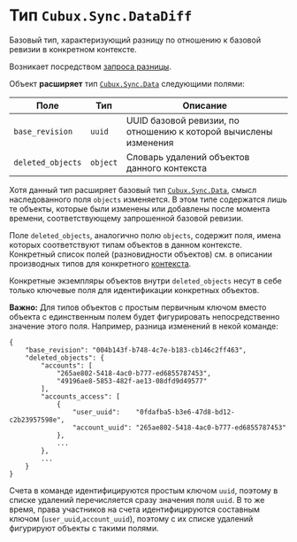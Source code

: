 Тип `Cubux.Sync.DataDiff`
=========================

Базовый тип, характеризующий разницу по отношению к базовой ревизии в
конкретном контексте.

Возникает посредством [запроса разницы][api-diff].

Объект **расширяет** тип [`Cubux.Sync.Data`][Cubux.Sync.Data] следующими
полями:

Поле              | Тип      | Описание
----------------- | -------- | --------
`base_revision`   | `uuid`   | UUID базовой ревизии, по отношению к которой вычислены изменения
`deleted_objects` | `object` | Словарь удалений объектов данного контекста

Хотя данный тип расширяет базовый тип
[`Cubux.Sync.Data`][Cubux.Sync.Data], смысл наследованного поля
`objects` изменяется. В этом типе содержатся лишь те объекты, которые
были изменены или добавлены после момента времени, соответствующему
запрошенной базовой ревизии.

Поле `deleted_objects`, аналогично полю `objects`, содержит поля, имена
которых соответствуют типам объектов в данном контексте. Конкретный
список полей (разновидности объектов) см. в описании производных типов
для конкретного [контекста][context].

Конкретные экземпляры объектов внутри `deleted_objects` несут в себе
только ключевые поля для идентификации конкретных объектов.

**Важно:** Для типов объектов с простым первичным ключом вместо объекта
с единственным полем будет фигурировать непосредственно значение этого
поля. Например, разница изменений в некой команде:

    {
        "base_revision": "004b143f-b748-4c7e-b183-cb146c2ff463",
        "deleted_objects": {
            "accounts": [
                "265ae802-5418-4ac0-b777-ed6855787453",
                "49196ae8-5853-482f-ae13-08dfd9d49577"
            ],
            "accounts_access": [
                {
                    "user_uuid":    "0fdafba5-b3e6-47d8-bd12-c2b23957598e",
                    "account_uuid": "265ae802-5418-4ac0-b777-ed6855787453"
                },
                ...
            },
            ...
        }
    }

Счета в команде идентифицируются простым ключом `uuid`, поэтому в списке
удалений перечисляется сразу значения поля `uuid`. В то же время, права
участников на счета идентифицируются составным ключом
(`user_uuid`,`account_uuid`), поэтому с их списке удалений фигурируют
объекты с такими полями.


[api-diff]: ../../sync/api/diff.md
[context]: ../../sync/02-context.md
[Cubux.Sync.Data]: data.md
